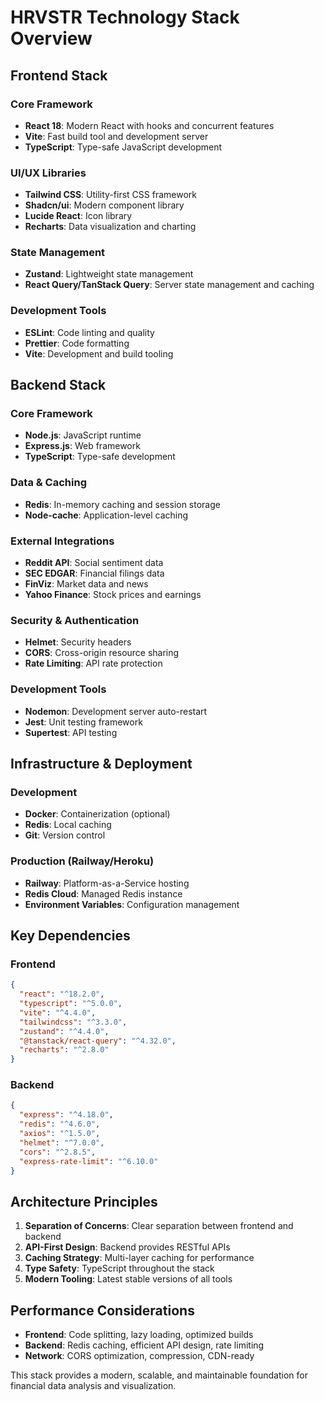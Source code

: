 # HRVSTR Technology Stack Overview

## Frontend Stack

### Core Framework
- **React 18**: Modern React with hooks and concurrent features
- **Vite**: Fast build tool and development server
- **TypeScript**: Type-safe JavaScript development

### UI/UX Libraries
- **Tailwind CSS**: Utility-first CSS framework
- **Shadcn/ui**: Modern component library
- **Lucide React**: Icon library
- **Recharts**: Data visualization and charting

### State Management
- **Zustand**: Lightweight state management
- **React Query/TanStack Query**: Server state management and caching

### Development Tools
- **ESLint**: Code linting and quality
- **Prettier**: Code formatting
- **Vite**: Development and build tooling

## Backend Stack

### Core Framework
- **Node.js**: JavaScript runtime
- **Express.js**: Web framework
- **TypeScript**: Type-safe development

### Data & Caching
- **Redis**: In-memory caching and session storage
- **Node-cache**: Application-level caching

### External Integrations
- **Reddit API**: Social sentiment data
- **SEC EDGAR**: Financial filings data
- **FinViz**: Market data and news
- **Yahoo Finance**: Stock prices and earnings

### Security & Authentication
- **Helmet**: Security headers
- **CORS**: Cross-origin resource sharing
- **Rate Limiting**: API rate protection

### Development Tools
- **Nodemon**: Development server auto-restart
- **Jest**: Unit testing framework
- **Supertest**: API testing

## Infrastructure & Deployment

### Development
- **Docker**: Containerization (optional)
- **Redis**: Local caching
- **Git**: Version control

### Production (Railway/Heroku)
- **Railway**: Platform-as-a-Service hosting
- **Redis Cloud**: Managed Redis instance
- **Environment Variables**: Configuration management

## Key Dependencies

### Frontend
```json
{
  "react": "^18.2.0",
  "typescript": "^5.0.0",
  "vite": "^4.4.0",
  "tailwindcss": "^3.3.0",
  "zustand": "^4.4.0",
  "@tanstack/react-query": "^4.32.0",
  "recharts": "^2.8.0"
}
```

### Backend
```json
{
  "express": "^4.18.0",
  "redis": "^4.6.0",
  "axios": "^1.5.0",
  "helmet": "^7.0.0",
  "cors": "^2.8.5",
  "express-rate-limit": "^6.10.0"
}
```

## Architecture Principles

1. **Separation of Concerns**: Clear separation between frontend and backend
2. **API-First Design**: Backend provides RESTful APIs
3. **Caching Strategy**: Multi-layer caching for performance
4. **Type Safety**: TypeScript throughout the stack
5. **Modern Tooling**: Latest stable versions of all tools

## Performance Considerations

- **Frontend**: Code splitting, lazy loading, optimized builds
- **Backend**: Redis caching, efficient API design, rate limiting
- **Network**: CORS optimization, compression, CDN-ready

This stack provides a modern, scalable, and maintainable foundation for financial data analysis and visualization. 